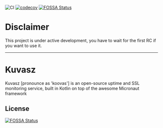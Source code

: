 ![CI](https://github.com/adamkobor/kuvasz/workflows/CI/badge.svg?branch=master)
[![codecov](https://codecov.io/gh/adamkobor/kuvasz/branch/master/graph/badge.svg)](https://codecov.io/gh/adamkobor/kuvasz)
[![FOSSA Status](https://app.fossa.com/api/projects/git%2Bgithub.com%2Fkuvasz-uptime%2Fkuvasz.svg?type=shield)](https://app.fossa.com/projects/git%2Bgithub.com%2Fkuvasz-uptime%2Fkuvasz?ref=badge_shield)

# Disclaimer

This project is under active development, you have to wait for the first RC if you want to use it.

---

# Kuvasz

Kuvasz [pronounce as 'koovas'] is an open-source uptime and SSL monitoring service, built in Kotlin on top of the awesome Micronaut framework


## License
[![FOSSA Status](https://app.fossa.com/api/projects/git%2Bgithub.com%2Fkuvasz-uptime%2Fkuvasz.svg?type=large)](https://app.fossa.com/projects/git%2Bgithub.com%2Fkuvasz-uptime%2Fkuvasz?ref=badge_large)